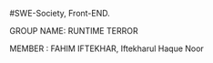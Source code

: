#SWE-Society, Front-END.

GROUP NAME: RUNTIME TERROR




MEMBER    : FAHIM IFTEKHAR, Iftekharul Haque Noor
